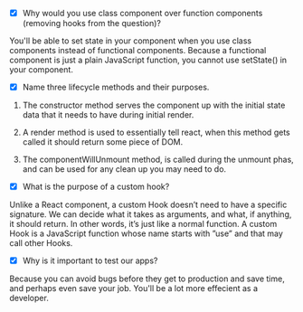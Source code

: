 - [x] Why would you use class component over function components (removing hooks from the question)?

You'll be able to set state in your component when you use class components instead of functional components. Because a functional component is just a plain JavaScript function, you cannot use setState() in your component.

- [x] Name three lifecycle methods and their purposes.

1. The constructor method serves the component up with the initial state data that it needs to have during initial render.

2. A render method is used to essentially tell react, when this method gets called it should return some piece of DOM. 

3. The componentWillUnmount method,  is called during the unmount phas, and can be used for any clean up you may need to do.

- [x] What is the purpose of a custom hook?

Unlike a React component, a custom Hook doesn’t need to have a specific signature. We can decide what it takes as arguments, and what, if anything, it should return. In other words, it’s just like a normal function. A custom Hook is a JavaScript function whose name starts with ”use” and that may call other Hooks. 

- [x] Why is it important to test our apps?

Because you can avoid bugs before they get to production and save time, and perhaps even save your job. You'll be a lot more effecient as a developer. 